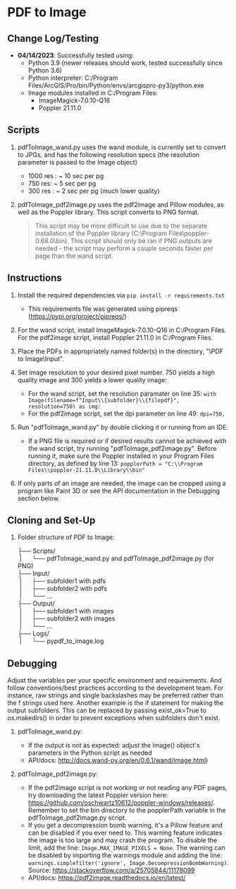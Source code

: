 # PDF to Image 

## Change Log/Testing

- **04/14/2023**: Successfully tested using:
    - Python 3.9 (newer releases should work, tested successfully since Python 3.6)
    - Python interpreter: C:/Program Files/ArcGIS/Pro/bin/Python/envs/arcgispro-py3/python.exe
    - Image modules installed in C:/Program Files: 
        - ImageMagick-7.0.10-Q16
        - Poppler 21.11.0

## Scripts

1. pdfToImage_wand.py uses the wand module, is currently set to convert to JPGs, and has the following resolution specs (the resolution parameter is passed to the Image object)
    - 1000 res : ~ 10 sec per pg
    - 750 res: ~ 5 sec per pg
    - 300 res : ~ 2 sec per pg (much lower quality)

2. pdfToImage_pdf2image.py uses the pdf2image and Pillow modules, as well as the Poppler library. This script converts to PNG format.
    > This script may be more difficult to use due to the separate installation of the Poppler library (C:\\Program Files\\poppler-0.68.0\\bin). 
    > This script should only be ran if PNG outputs are needed - the script may perform a couple seconds faster per page than the wand script. 

## Instructions

1. Install the required dependencies via `pip install -r requirements.txt`
    - This requirements file was generated using pipreqs (https://pypi.org/project/pipreqs/)

2.  For the wand script, install ImageMagick-7.0.10-Q16 in C:/Program Files. For the pdf2image script, install Poppler 21.11.0 in C:/Program Files.

3. Place the PDFs in appropriately named folder(s) in the directory, "\PDF to Image\Input".

4. Set image resolution to your desired pixel number. 750 yields a high quality image and 300 yields a lower quality image:
    - For the wand script, set the resolution paramater on line 35: `with Image(filename=f"Input\\{subfolder}\\{filepdf}", resolution=750) as img:`
    - For the pdf2image script, set the dpi parameter on line 49: `dpi=750,`

5. Run "pdfToImage_wand.py" by double clicking it or running from an IDE. 

    - If a PNG file is required or if desired results cannot be achieved with the wand script, try running "pdfToImage_pdf2image.py". Before running it, make sure the Poppler installed in your Program Files directory, as defined by line 13: `popplerPath = "C:\\Program Files\\poppler-21.11.0\\Library\\bin"` 

6. If only parts of an image are needed, the image can be cropped using a program like Paint 3D or see the API documentation in the Debugging section below. 

## Cloning and Set-Up 

1. Folder structure of PDF to Image:

    ├── Scripts/
    <br>
    &nbsp;|&nbsp;&nbsp;&nbsp;&nbsp;&nbsp;&nbsp;└── pdfToImage_wand.py and pdfToImage_pdf2image.py (for PNG)
    <br>
    ├── Input/
    <br>
    &nbsp;|&nbsp;&nbsp;&nbsp;&nbsp;&nbsp;&nbsp;├── subfolder1 with pdfs
    <br>
    &nbsp;|&nbsp;&nbsp;&nbsp;&nbsp;&nbsp;&nbsp;├── subfolder2 with pdfs
    <br>
    &nbsp;|&nbsp;&nbsp;&nbsp;&nbsp;&nbsp;&nbsp;└── ...
    <br>
    ├── Output/
    <br>
    &nbsp;|&nbsp;&nbsp;&nbsp;&nbsp;&nbsp;&nbsp;├── subfolder1 with images
    <br>
    &nbsp;|&nbsp;&nbsp;&nbsp;&nbsp;&nbsp;&nbsp;├── subfolder2 with images
    <br>
    &nbsp;|&nbsp;&nbsp;&nbsp;&nbsp;&nbsp;&nbsp;└── ...
    <br>
    ├── Logs/
    <br>
    &nbsp;|&nbsp;&nbsp;&nbsp;&nbsp;&nbsp;&nbsp;└── pypdf_to_image.log 

## Debugging

Adjust the variables per your specific environment and requirements.
And follow conventions/best practices according to the development team. For instance, raw strings and single backslashes may be preferred rather than the f strings used here. Another example is the if statement for making the output subfolders. This can be replaced by passing exist_ok=True to os.makedirs() in order to prevent exceptions when subfolders don't exist. 

1. pdfToImage_wand.py:
    - If the output is not as expected: adjust the Image() object's parameters in the Python script as needed
    - API/docs: http://docs.wand-py.org/en/0.6.1/wand/image.html)

2. pdfToImage_pdf2image.py: 
    - If the pdf2image script is not working or not reading any PDF pages, try downloading the latest Poppler version here: https://github.com/oschwartz10612/poppler-windows/releases/. Remember to set the bin directory to the popplerPath variable in the pdfToImage_pdf2image.py script.
    - If you get a decompression bomb warning, it's a Pillow feature and can be disabled if you ever need to. This warning feature indicates the image is too large and may crash the program. To disable the limit, add the line: `Image.MAX_IMAGE_PIXELS = None`. The warning can be disabled by importing the warnings module and adding the line: `warnings.simplefilter('ignore', Image.DecompressionBombWarning)`. Source: https://stackoverflow.com/a/25705844/11178099 
    - API/docs: https://pdf2image.readthedocs.io/en/latest/
